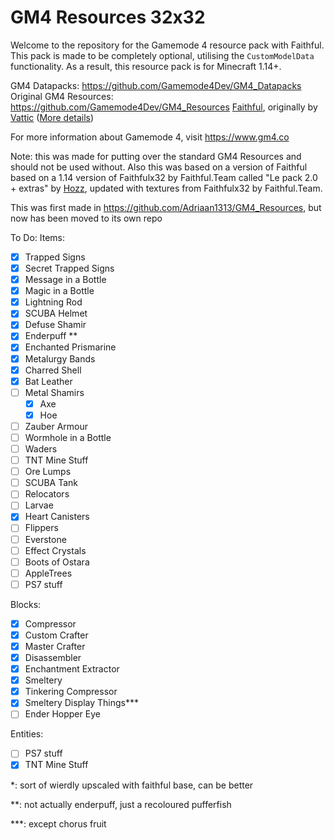 # GM4 Resources 32x32
Welcome to the repository for the Gamemode 4 resource pack with Faithful. This pack is made to be completely optional, utilising the `CustomModelData` functionality. As a result, this resource pack is for Minecraft 1.14+.

GM4 Datapacks: https://github.com/Gamemode4Dev/GM4_Datapacks
Original GM4 Resources: https://github.com/Gamemode4Dev/GM4_Resources
[Faithful](https://github.com/FaithfulTeam/Faithful), originally by [Vattic](https://www.minecraftforum.net/members/Vattic) ([More details](https://www.youtube.com/watch?v=kgZYBTlwaVs))

For more information about Gamemode 4, visit https://www.gm4.co

Note: this was made for putting over the standard GM4 Resources and should not be used without.
Also this was based on a version of Faithful based on a 1.14 version of Faithfulx32 by Faithful.Team called "Le pack 2.0 + extras" by [Hozz](https://github.com/hozz8528), updated with textures from Faithfulx32 by Faithful.Team.

This was first made in https://github.com/Adriaan1313/GM4_Resources, but now has been moved to its own repo

To Do: Items:

- [x] Trapped Signs
- [x] Secret Trapped Signs
- [x] Message in a Bottle
- [x] Magic in a Bottle
- [x] Lightning Rod
- [x] SCUBA Helmet
- [x] Defuse Shamir
- [x] Enderpuff **
- [x] Enchanted Prismarine
- [x] Metalurgy Bands
- [x] Charred Shell
- [x] Bat Leather
- [ ] Metal Shamirs
   - [x] Axe 
   - [x] Hoe
- [ ] Zauber Armour
- [ ] Wormhole in a Bottle
- [ ] Waders
- [ ] TNT Mine Stuff
- [ ] Ore Lumps
- [ ] SCUBA Tank
- [ ] Relocators
- [ ] Larvae
- [x] Heart Canisters
- [ ] Flippers
- [ ] Everstone
- [ ] Effect Crystals
- [ ] Boots of Ostara
- [ ] AppleTrees
- [ ] PS7 stuff

Blocks:
- [x] Compressor
- [x] Custom Crafter
- [x] Master Crafter
- [x] Disassembler
- [x] Enchantment Extractor
- [x] Smeltery
- [x] Tinkering Compressor
- [x] Smeltery Display Things***
- [ ] Ender Hopper Eye

Entities:
- [ ] PS7 stuff
- [x] TNT Mine Stuff

*: sort of wierdly upscaled with faithful base, can be better

**: not actually enderpuff, just a recoloured pufferfish

***: except chorus fruit
